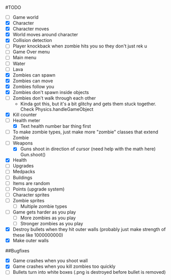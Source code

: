 #TODO
- [ ] Game world
- [x] Character
- [x] Character moves
- [x] World moves around character
- [x] Collision detection
- [ ] Player knockback when zombie hits you so they don't just rek u
- [ ] Game Over menu
- [ ] Main menu
- [ ] Water
- [ ] Lava
- [x] Zombies can spawn
- [x] Zombies can move
- [x] Zombies follow you
- [x] Zombies don't spawn inside objects
- [ ] Zombies don't walk through each other
    - Kinda got this, but it's a bit glitchy and gets them stuck together. Check Physics.handleGameObject
- [x] Kill counter
- [ ] Health meter
    - [x] Text health number bar thing first
- [ ] To make zombie types, just make more "zombie" classes that extend Zombie
- [ ] Weapons
    - [x] Guns shoot in direction of cursor (need help with the math here) Gun.shoot()
- [x] Health
- [ ] Upgrades
- [ ] Medpacks
- [ ] Buildings
- [ ] Items are random
- [ ] Points (upgrade system)
- [ ] Character sprites
- [ ] Zombie sprites
    - [ ] Multiple zombie types
- [ ] Game gets harder as you play
    - [ ] More zombies as you play
    - [ ] Stronger zombies as you play
- [x] Destroy bullets when they hit outer walls (probably just make strength of these like 1000000000)
- [x] Make outer walls

##Bugfixes
- [x] Game crashes when you shoot wall
- [x] Game crashes when you kill zombies too quickly
- [ ] Bullets turn into white boxes (.png is destroyed before bullet is removed)